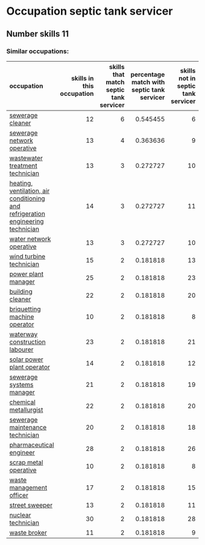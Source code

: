 # Occupation septic tank servicer
## Number skills 11
### Similar occupations:
| occupation                                                                                                                                                            |   skills in this occupation |   skills that match septic tank servicer |   percentage match with septic tank servicer |   skills not in septic tank servicer |
|:----------------------------------------------------------------------------------------------------------------------------------------------------------------------|----------------------------:|-----------------------------------------:|---------------------------------------------:|-------------------------------------:|
| [sewerage cleaner](sewerage_cleaner.md)                                                                                                                               |                          12 |                                        6 |                                     0.545455 |                                    6 |
| [sewerage network operative](sewerage_network_operative.md)                                                                                                           |                          13 |                                        4 |                                     0.363636 |                                    9 |
| [wastewater treatment technician](wastewater_treatment_technician.md)                                                                                                 |                          13 |                                        3 |                                     0.272727 |                                   10 |
| [heating, ventilation, air conditioning and refrigeration engineering technician](heating,_ventilation,_air_conditioning_and_refrigeration_engineering_technician.md) |                          14 |                                        3 |                                     0.272727 |                                   11 |
| [water network operative](water_network_operative.md)                                                                                                                 |                          13 |                                        3 |                                     0.272727 |                                   10 |
| [wind turbine technician](wind_turbine_technician.md)                                                                                                                 |                          15 |                                        2 |                                     0.181818 |                                   13 |
| [power plant manager](power_plant_manager.md)                                                                                                                         |                          25 |                                        2 |                                     0.181818 |                                   23 |
| [building cleaner](building_cleaner.md)                                                                                                                               |                          22 |                                        2 |                                     0.181818 |                                   20 |
| [briquetting machine operator](briquetting_machine_operator.md)                                                                                                       |                          10 |                                        2 |                                     0.181818 |                                    8 |
| [waterway construction labourer](waterway_construction_labourer.md)                                                                                                   |                          23 |                                        2 |                                     0.181818 |                                   21 |
| [solar power plant operator](solar_power_plant_operator.md)                                                                                                           |                          14 |                                        2 |                                     0.181818 |                                   12 |
| [sewerage systems manager](sewerage_systems_manager.md)                                                                                                               |                          21 |                                        2 |                                     0.181818 |                                   19 |
| [chemical metallurgist](chemical_metallurgist.md)                                                                                                                     |                          22 |                                        2 |                                     0.181818 |                                   20 |
| [sewerage maintenance technician](sewerage_maintenance_technician.md)                                                                                                 |                          20 |                                        2 |                                     0.181818 |                                   18 |
| [pharmaceutical engineer](pharmaceutical_engineer.md)                                                                                                                 |                          28 |                                        2 |                                     0.181818 |                                   26 |
| [scrap metal operative](scrap_metal_operative.md)                                                                                                                     |                          10 |                                        2 |                                     0.181818 |                                    8 |
| [waste management officer](waste_management_officer.md)                                                                                                               |                          17 |                                        2 |                                     0.181818 |                                   15 |
| [street sweeper](street_sweeper.md)                                                                                                                                   |                          13 |                                        2 |                                     0.181818 |                                   11 |
| [nuclear technician](nuclear_technician.md)                                                                                                                           |                          30 |                                        2 |                                     0.181818 |                                   28 |
| [waste broker](waste_broker.md)                                                                                                                                       |                          11 |                                        2 |                                     0.181818 |                                    9 |
